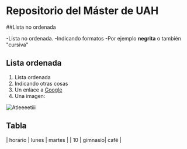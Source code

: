 # Repositorio del Máster de UAH

##Lista no ordenada

-Lista no ordenada.
-Indicando formatos
-Por ejemplo **negrita** 
o también "cursiva"

## Lista ordenada

1. Lista ordenada
1. Indicando otras cosas
1. Un enlace a [Google](http://www.google.com)
1. Una imagen:

![Atleeeetiii](https://cdn.20m.es/img2/recortes/2017/07/01/502764-600-338.jpg)

## Tabla

| horario | lunes   | martes |
|	10	  | gimnasio| café	 |
